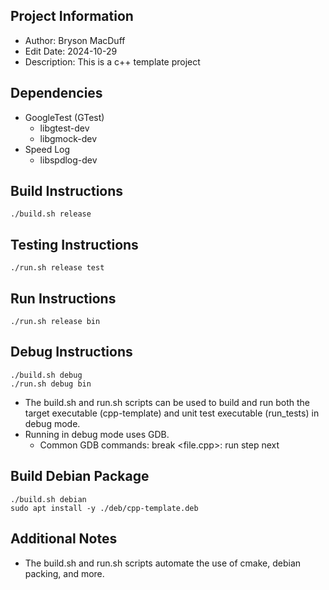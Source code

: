 ## Project Information
* Author: Bryson MacDuff
* Edit Date: 2024-10-29
* Description: This is a c++ template project
## Dependencies
* GoogleTest (GTest)
    * libgtest-dev
    * libgmock-dev
* Speed Log
    * libspdlog-dev
## Build Instructions
    ./build.sh release
## Testing Instructions
    ./run.sh release test
## Run Instructions
    ./run.sh release bin
## Debug Instructions
    ./build.sh debug
    ./run.sh debug bin
* The build.sh and run.sh scripts can be used to build and run both the target executable (cpp-template) and unit test executable (run_tests) in debug mode.
* Running in debug mode uses GDB.
    * Common GDB commands:
        break <file.cpp>:<line>
        run
        step
        next
## Build Debian Package
    ./build.sh debian
    sudo apt install -y ./deb/cpp-template.deb
## Additional Notes
* The build.sh and run.sh scripts automate the use of cmake, debian packing, and more.
